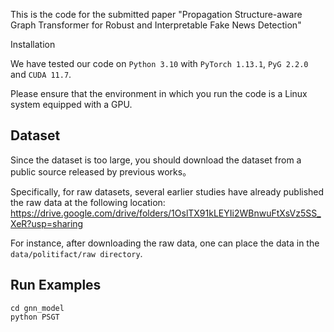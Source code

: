 This is the code for the submitted paper "Propagation Structure-aware Graph Transformer for Robust and Interpretable Fake News Detection"


Installation

We have tested our code on `Python 3.10` with `PyTorch 1.13.1`, `PyG 2.2.0` and `CUDA 11.7`. 


Please ensure that the environment in which you run the code is a Linux system equipped with a GPU.

## Dataset
Since the dataset is too large, you should download the dataset from a public source released by previous works。

Specifically, for raw datasets, several earlier studies have already published the raw data at the following location: https://drive.google.com/drive/folders/1OslTX91kLEYIi2WBnwuFtXsVz5SS_XeR?usp=sharing

For instance, after downloading the raw data, one can place the data in the `data/politifact/raw directory`.


## Run Examples
```
cd gnn_model
python PSGT
```

